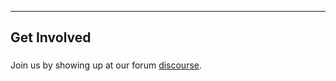 ------

## **Get Involved** ##

### <i class="fa fa-users fa-2x"></i> ###

Join us by showing up at our forum [discourse]( http://discourse.transformap.co/t/how-to-get-involved/231).
